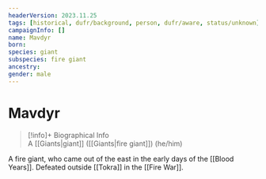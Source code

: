 ```yaml
---
headerVersion: 2023.11.25
tags: [historical, dufr/background, person, dufr/aware, status/unknown]
campaignInfo: []
name: Mavdyr
born:
species: giant
subspecies: fire giant
ancestry:
gender: male
---
```

# Mavdyr
>[!info]+ Biographical Info  
> A [[Giants|giant]] ([[Giants|fire giant]]) (he/him)

A fire giant, who came out of the east in the early days of the [[Blood Years]]. Defeated outside [[Tokra]] in the [[Fire War]]. 